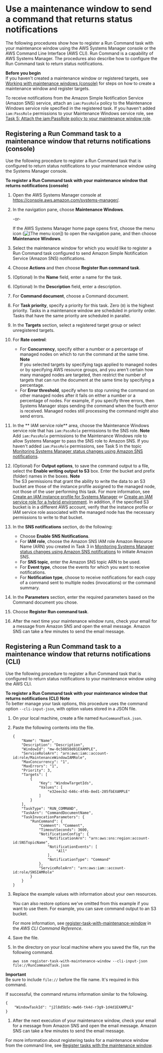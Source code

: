 # Use a maintenance window to send a command that returns status notifications<a name="monitoring-sns-mw-register"></a>

The following procedures show how to register a Run Command task with your maintenance window using the AWS Systems Manager console or the AWS Command Line Interface \(AWS CLI\)\. Run Command is a capability of AWS Systems Manager\. The procedures also describe how to configure the Run Command task to return status notifications\.

**Before you begin**  
If you haven't created a maintenance window or registered targets, see [Working with maintenance windows \(console\)](sysman-maintenance-working.md) for steps on how to create a maintenance window and register targets\.

To receive notifications from the Amazon Simple Notification Service \(Amazon SNS\) service, attach an `iam:PassRole` policy to the Maintenance Windows service role specified in the registered task\. If you haven't added `iam:PassRole` permissions to your Maintenance Windows service role, see [Task 5: Attach the iam:PassRole policy to your maintenance window role](monitoring-sns-notifications.md#monitoring-sns-passpolicy-mw)\. 

## Registering a Run Command task to a maintenance window that returns notifications \(console\)<a name="monitoring-sns-mw-register-console"></a>

Use the following procedure to register a Run Command task that is configured to return status notifications to your maintenance window using the Systems Manager console\.

**To register a Run Command task with your maintenance window that returns notifications \(console\)**

1. Open the AWS Systems Manager console at [https://console\.aws\.amazon\.com/systems\-manager/](https://console.aws.amazon.com/systems-manager/)\.

1. In the navigation pane, choose **Maintenance Windows**\.

   \-or\-

   If the AWS Systems Manager home page opens first, choose the menu icon \(![\[The menu icon\]](http://docs.aws.amazon.com/systems-manager/latest/userguide/images/menu-icon-small.png)\) to open the navigation pane, and then choose **Maintenance Windows**\.

1. Select the maintenance window for which you would like to register a Run Command task configured to send Amazon Simple Notification Service \(Amazon SNS\) notifications\.

1. Choose **Actions** and then choose **Register Run command task**\.

1. \(Optional\) In the **Name** field, enter a name for the task\.

1. \(Optional\) In the **Description** field, enter a description\.

1. For **Command document**, choose a Command document\.

1. For **Task priority**, specify a priority for this task\. Zero \(`0`\) is the highest priority\. Tasks in a maintenance window are scheduled in priority order\. Tasks that have the same priority are scheduled in parallel\.

1. In the **Targets** section, select a registered target group or select unregistered targets\.

1. For **Rate control**:
   + For **Concurrency**, specify either a number or a percentage of managed nodes on which to run the command at the same time\.
**Note**  
If you selected targets by specifying tags applied to managed nodes or by specifying AWS resource groups, and you aren't certain how many managed nodes are targeted, then restrict the number of targets that can run the document at the same time by specifying a percentage\.
   + For **Error threshold**, specify when to stop running the command on other managed nodes after it fails on either a number or a percentage of nodes\. For example, if you specify three errors, then Systems Manager stops sending the command when the fourth error is received\. Managed nodes still processing the command might also send errors\.

1. In the ** IAM service role** area, choose the Maintenance Windows service role that has `iam:PassRole` permissions to the SNS role\.
**Note**  
Add `iam:PassRole` permissions to the Maintenance Windows role to allow Systems Manager to pass the SNS role to Amazon SNS\. If you haven't added `iam:PassRole` permissions, see Task 5 in the topic [Monitoring Systems Manager status changes using Amazon SNS notifications](monitoring-sns-notifications.md)\.

1. \(Optional\) For **Output options**, to save the command output to a file, select the **Enable writing output to S3** box\. Enter the bucket and prefix \(folder\) names in the boxes\.
**Note**  
The S3 permissions that grant the ability to write the data to an S3 bucket are those of the instance profile assigned to the managed node, not those of the user performing this task\. For more information, see [Create an IAM instance profile for Systems Manager](setup-instance-profile.md) or [Create an IAM service role for a hybrid environment](sysman-service-role.md)\. In addition, if the specified S3 bucket is in a different AWS account, verify that the instance profile or IAM service role associated with the managed node has the necessary permissions to write to that bucket\.

1. In the **SNS notifications** section, do the following:
   + Choose **Enable SNS Notifications**\.
   + For **IAM role**, choose the Amazon SNS IAM role Amazon Resource Name \(ARN\) you created in Task 3 in [Monitoring Systems Manager status changes using Amazon SNS notifications](monitoring-sns-notifications.md) to initiate Amazon SNS\.
   + For **SNS topic**, enter the Amazon SNS topic ARN to be used\.
   + For **Event type**, choose the events for which you want to receive notifications\.
   + For **Notification type**, choose to receive notifications for each copy of a command sent to multiple nodes \(invocations\) or the command summary\.

1. In the **Parameters** section, enter the required parameters based on the Command document you chose\.

1. Choose **Register Run command task**\.

1. After the next time your maintenance window runs, check your email for a message from Amazon SNS and open the email message\. Amazon SNS can take a few minutes to send the email message\.

## Registering a Run Command task to a maintenance window that returns notifications \(CLI\)<a name="monitoring-sns-mw-register-cli"></a>

Use the following procedure to register a Run Command task that is configured to return status notifications to your maintenance window using the AWS CLI\.

**To register a Run Command task with your maintenance window that returns notifications \(CLI\)**
**Note**  
To better manage your task options, this procedure uses the command option `--cli-input-json`, with option values stored in a JSON file\.

1. On your local machine, create a file named `RunCommandTask.json`\.

1. Paste the following contents into the file\.

   ```
   {
       "Name": "Name",
       "Description": "Description",
       "WindowId": "mw-0c50858d01EXAMPLE",
       "ServiceRoleArn": "arn:aws:iam::account-id:role/MaintenanceWindowIAMRole",
       "MaxConcurrency": "1",
       "MaxErrors": "1",
       "Priority": 3,
       "Targets": [
           {
               "Key": "WindowTargetIds",
               "Values": [
                   "e32eecb2-646c-4f4b-8ed1-205fbEXAMPLE"
               ]
           }
       ],
       "TaskType": "RUN_COMMAND",
       "TaskArn": "CommandDocumentName",
       "TaskInvocationParameters": {
           "RunCommand": {
               "Comment": "Comment",
               "TimeoutSeconds": 3600,
               "NotificationConfig": {
                   "NotificationArn": "arn:aws:sns:region:account-id:SNSTopicName",
                   "NotificationEvents": [
                       "All"
                   ],
                   "NotificationType": "Command"
               },
               "ServiceRoleArn": "arn:aws:iam::account-id:role/SNSIAMRole"
           }
       }
   }
   ```

1. Replace the example values with information about your own resources\. 

   You can also restore options we've omitted from this example if you want to use them\. For example, you can save command output to an S3 bucket\. 

   For more information, see [register\-task\-with\-maintenance\-window](https://docs.aws.amazon.com/cli/latest/reference/ssm/register-task-with-maintenance-window.html) in the *AWS CLI Command Reference*\.

1. Save the file\.

1. In the directory on your local machine where you saved the file, run the following command\.

   ```
   aws ssm register-task-with-maintenance-window --cli-input-json file://RunCommandTask.json
   ```
**Important**  
Be sure to include `file://` before the file name\. It's required in this command\.

   If successful, the command returns information similar to the following\.

   ```
   {
       "WindowTaskId": "j2l8d5b5c-mw66-tk4d-r3g9-1d4d1EXAMPLE"
   }
   ```

1. After the next execution of your maintenance window, check your email for a message from Amazon SNS and open the email message\. Amazon SNS can take a few minutes to send the email message\.

For more information about registering tasks for a maintenance window from the command line, see [Register tasks with the maintenance window](mw-cli-tutorial-tasks.md)\.